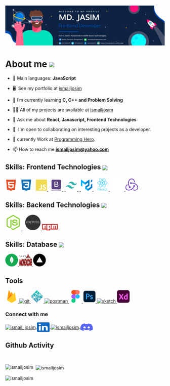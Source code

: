 [![ProfileBanner](assets/github-banner.jpg)](https://ismailjosim.netlify.app/)

# About me <img src="https://user-images.githubusercontent.com/18350557/176309783-0785949b-9127-417c-8b55-ab5a4333674e.gif"/>

- 🌟 Main languages: **JavaScript**

- 🖥️  See my portfolio at <a target="_blank"  href='https://ismailjosim.netlify.app/'>ismailjosim</a>

- 🌱 I’m currently learning **C, C++ and Problem Solving**

- 👨‍💻 All of my projects are available at <a target="_blank"  href='https://ismailjosim.netlify.app/'>ismailjosim</a>

- 💬 Ask me about **React, Javascript, Frontend Technologies**

- 🤝  I'm open to collaborating on interesting projects as a developer.

- 💼 currently Work at <a target="_blank" href="https://www.programming-hero.com/">Programming Hero</a>.

- 📫 How to reach me **ismailjosim@yahoo.com**

## Skills: Frontend Technologies <img align="center" src="https://media2.giphy.com/media/QssGEmpkyEOhBCb7e1/giphy.gif?cid=ecf05e47a0n3gi1bfqntqmob8g9aid1oyj2wr3ds3mg700bl&rid=giphy.gif" width ="25"/>

<p align="left">
<a href="https://developer.mozilla.org/en-US/docs/Glossary/HTML5" target="_blank">
<img src="assets/html5-colored.svg" width="36" height="36" alt="HTML5" /></a> &nbsp;
<a href="https://www.w3.org/TR/CSS/#css" target="_blank" ><img src="assets/css3-colored.svg" width="36" height="36" alt="CSS3" /></a> &nbsp;
 <a href="https://developer.mozilla.org/en-US/docs/Web/JavaScript" target="_blank" >
 <img src="assets/javascript-colored.svg" width="36" height="36" alt="JavaScript" />
 </a> &nbsp;

<a href="https://getbootstrap.com/" target="_blank" >
<img src="assets/bootstrap.svg" width="36" height="36" alt="React" />
</a> &nbsp;<a href="https://tailwindcss.com/" target="_blank" >
<img src="assets/tailwindcss-colored.svg" width="36" height="36" alt="TailwindCSS" />
</a> &nbsp;<a href="https://mui.com/" target="_blank" >
<img src="assets/material_ui.svg" width="36" height="36" alt="TailwindCSS" />
</a> &nbsp;

 <a href="https://reactjs.org/" target="_blank" >
 <img src="https://raw.githubusercontent.com/devicons/devicon/master/icons/react/react-original-wordmark.svg" alt="react" width="40" height="40"/>
 </a> <a href="https://nextjs.org/" target="_blank" >
<img src="assets/nextjs-2.svg" alt="nextjs" width="45" height="45"/>
</a> <a href="https://redux.js.org" target="_blank" >
 <img src="https://raw.githubusercontent.com/devicons/devicon/master/icons/redux/redux-original.svg" alt="redux" width="40" height="40"/>
 </a>

## Skills: Backend Technologies <img align="center" src="https://media2.giphy.com/media/QssGEmpkyEOhBCb7e1/giphy.gif?cid=ecf05e47a0n3gi1bfqntqmob8g9aid1oyj2wr3ds3mg700bl&rid=giphy.gif" width ="25"/>

 <a href="https://nodejs.org" target="_blank" >
 <img src="assets/node-js.svg" alt="nodejs" width="50"/>
 </a> &nbsp;
<a href="https://expressjs.com" target="_blank" >
<img src="assets/node-express.png" alt="express" width="50"/>
</a>
<a href="https://www.npmjs.com/" target="_blank" >
<img src="assets/Npm-logo.svg" alt="express" width="50" />
</a>

## Skills: Database <img align="center" src="https://media2.giphy.com/media/QssGEmpkyEOhBCb7e1/giphy.gif?cid=ecf05e47a0n3gi1bfqntqmob8g9aid1oyj2wr3ds3mg700bl&rid=giphy.gif" width ="25"/>

<a href="https://www.mongodb.com/" target="_blank" >
<img src="assets/mongodb.svg" alt="mongodb" width="40" height="40"/>
</a><a href="https://mongoosejs.com/" target="_blank" >
<img src="assets/mongoose.svg" alt="mongoosejs" width="40" height="40"/>
</a><a href="https://vercel.com/" target="_blank" >
<img src="assets/vercel.png" alt="vercel" width="40" height="40"/>
</a>

## Tools

<p align="left">
<a href="https://firebase.google.com/" target="_blank" >
<img src="assets/firebase.svg" alt="firebase" width="40" height="40"/>
</a><a href="https://git-scm.com/" target="_blank" >
<img src="https://www.vectorlogo.zone/logos/git-scm/git-scm-icon.svg" alt="git" width="40" height="40"/>
</a>
<a href="https://heroku.com" target="_blank" >
<img src="assets/netlify.png" alt="heroku" width="40"/>
</a><a href="https://postman.com" target="_blank" >
 <img src="https://www.vectorlogo.zone/logos/getpostman/getpostman-icon.svg" alt="postman" width="40" height="40"/>
 </a>

<a href="https://www.figma.com/" target="_blank" >
<img src="assets/figma.svg" alt="figma" width="40" height="40"/>
</a><a href="https://www.photoshop.com/en" target="_blank" >
 <img src="assets/adobe-photoshop.svg" alt="photoshop" width="40" height="40"/>
 </a><a href="https://www.sketch.com/" target="_blank" >
 <img src="https://www.vectorlogo.zone/logos/sketchapp/sketchapp-icon.svg" alt="sketch" width="40" height="40"/>
 </a><a href="https://www.adobe.com/products/xd.html" target="_blank" > <img src="assets/adobe-xd.svg" alt="xd" width="40" height="40"/> </a>

</p>

### Connect with me

<p align="left">
<a href="https://twitter.com/ismail_josim" target="blank">
<img align="center" src="https://raw.githubusercontent.com/rahuldkjain/github-profile-readme-generator/master/src/images/icons/Social/twitter.svg" alt="ismail_josim" height="30" width="40" />
</a>
<a href="https://linkedin.com/in/ismailjosim" target="blank">
<img align="center" src="assets/linkedin.svg" alt="ismailjosim" height="30" width="40" />
</a>
<a href="https://fb.com/ismailjosim" target="blank"><img align="center" src="https://raw.githubusercontent.com/rahuldkjain/github-profile-readme-generator/master/src/images/icons/Social/facebook.svg" alt="ismailjosim" height="30" width="40" />
</a>
<a href="https://discord.gg/#6007" target="blank">
<img align="center" src="assets/discord.svg" alt="#6007" height="30" width="40" />
</a>
</p>

## Github Activity

<br/>

<p><img align="left" src="https://github-readme-stats.vercel.app/api/top-langs?username=ismailjosim&show_icons=true&locale=en&layout=compact" alt="ismailjosim" /></p>

<p>
&nbsp;
<img align="center" src="https://github-readme-stats.vercel.app/api?username=ismailjosim&show_icons=true&locale=en" alt="ismailjosim" />
</p>

<p>
<img align="center" src="https://github-readme-streak-stats.herokuapp.com/?user=ismailjosim&" alt="ismailjosim" />
</p>
